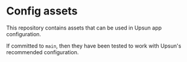 # Config assets

This repository contains assets that can be used in Upsun app configuration.

If committed to `main`, then they have been tested to work with Upsun's recommended configuration.
